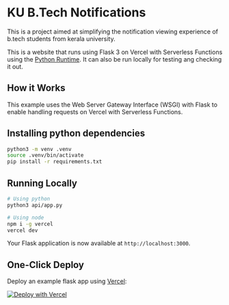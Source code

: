 # KU B.Tech Notifications

This is a project aimed at simplifying the notification viewing experience of b.tech students from kerala university.

This is a website that runs using Flask 3 on Vercel with Serverless Functions using the [Python Runtime](https://vercel.com/docs/concepts/functions/serverless-functions/runtimes/python). It can also be run locally for testing ang checking it out.

## How it Works

This example uses the Web Server Gateway Interface (WSGI) with Flask to enable handling requests on Vercel with Serverless Functions.

## Installing python dependencies

```bash
python3 -m venv .venv
source .venv/bin/activate
pip install -r requirements.txt
```


## Running Locally

```bash
# Using python
python3 api/app.py

# Using node
npm i -g vercel
vercel dev
```

Your Flask application is now available at `http://localhost:3000`.

## One-Click Deploy

Deploy an example flask app using [Vercel](https://vercel.com?utm_source=github&utm_medium=readme&utm_campaign=vercel-examples):

[![Deploy with Vercel](https://vercel.com/button)](https://vercel.com/new/clone?repository-url=https%3A%2F%2Fgithub.com%2Fvercel%2Fexamples%2Ftree%2Fmain%2Fpython%2Fflask3&demo-title=Flask%203%20%2B%20Vercel&demo-description=Use%20Flask%203%20on%20Vercel%20with%20Serverless%20Functions%20using%20the%20Python%20Runtime.&demo-url=https%3A%2F%2Fflask3-python-template.vercel.app%2F&demo-image=https://assets.vercel.com/image/upload/v1669994156/random/flask.png)
